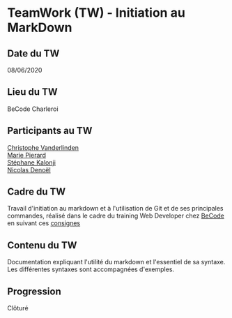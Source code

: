 # TeamWork (TW) - Initiation au **M**ark**D**own

## Date du TW
08/06/2020

## Lieu du TW
BeCode Charleroi 

## Participants au TW
[Christophe Vanderlinden](https://github.com/ch-vdld-dev)  
[Marie Pierard](https://github.com/Marie-Pierard)  
[Stéphane Kalonji](https://github.com/kalonjis)  
[Nicolas Denoël](https://github.com/nicode-be/)  

## Cadre du TW 
Travail d'initiation au markdown et à l'utilisation de Git et de ses principales commandes, réalisé dans le cadre du training Web Developer chez [BeCode](https://www.becode.org) en suivant ces [consignes](https://github.com/becodeorg/CRL-Woods-3.21/blob/master/LearningPath/01-Prairie/04.Markdown/2.exercice-markdown-groupe.md)

## Contenu du TW
Documentation expliquant l'utilité du markdown et l'essentiel de sa syntaxe.
Les différentes syntaxes sont accompagnées d'exemples. 

## Progression
Clôturé
